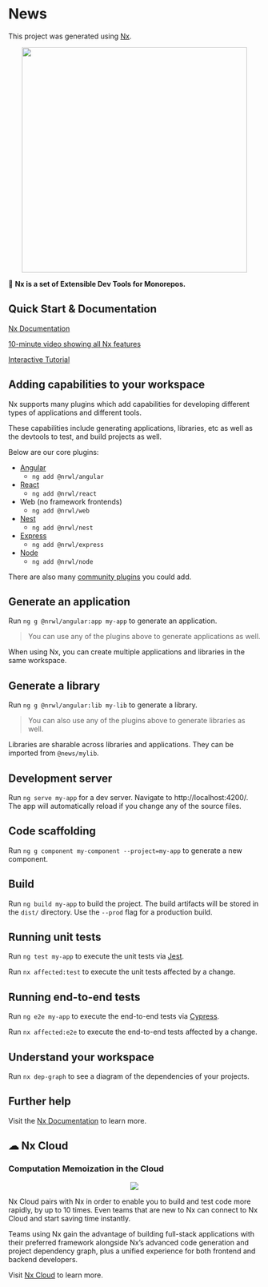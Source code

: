 # News

This project was generated using [Nx](https://nx.dev).

<p align="center"><img src="https://raw.githubusercontent.com/nrwl/nx/master/images/nx-logo.png" width="450"></p>

🔎 **Nx is a set of Extensible Dev Tools for Monorepos.**

## Quick Start & Documentation

[Nx Documentation](https://nx.dev/angular)

[10-minute video showing all Nx features](https://nx.dev/angular/getting-started/what-is-nx)

[Interactive Tutorial](https://nx.dev/angular/tutorial/01-create-application)

## Adding capabilities to your workspace

Nx supports many plugins which add capabilities for developing different types of applications and different tools.

These capabilities include generating applications, libraries, etc as well as the devtools to test, and build projects as well.

Below are our core plugins:

- [Angular](https://angular.io)
  - `ng add @nrwl/angular`
- [React](https://reactjs.org)
  - `ng add @nrwl/react`
- Web (no framework frontends)
  - `ng add @nrwl/web`
- [Nest](https://nestjs.com)
  - `ng add @nrwl/nest`
- [Express](https://expressjs.com)
  - `ng add @nrwl/express`
- [Node](https://nodejs.org)
  - `ng add @nrwl/node`

There are also many [community plugins](https://nx.dev/nx-community) you could add.

## Generate an application

Run `ng g @nrwl/angular:app my-app` to generate an application.

> You can use any of the plugins above to generate applications as well.

When using Nx, you can create multiple applications and libraries in the same workspace.

## Generate a library

Run `ng g @nrwl/angular:lib my-lib` to generate a library.

> You can also use any of the plugins above to generate libraries as well.

Libraries are sharable across libraries and applications. They can be imported from `@news/mylib`.

## Development server

Run `ng serve my-app` for a dev server. Navigate to http://localhost:4200/. The app will automatically reload if you change any of the source files.

## Code scaffolding

Run `ng g component my-component --project=my-app` to generate a new component.

## Build

Run `ng build my-app` to build the project. The build artifacts will be stored in the `dist/` directory. Use the `--prod` flag for a production build.

## Running unit tests

Run `ng test my-app` to execute the unit tests via [Jest](https://jestjs.io).

Run `nx affected:test` to execute the unit tests affected by a change.

## Running end-to-end tests

Run `ng e2e my-app` to execute the end-to-end tests via [Cypress](https://www.cypress.io).

Run `nx affected:e2e` to execute the end-to-end tests affected by a change.

## Understand your workspace

Run `nx dep-graph` to see a diagram of the dependencies of your projects.

## Further help

Visit the [Nx Documentation](https://nx.dev/angular) to learn more.

## ☁ Nx Cloud

### Computation Memoization in the Cloud

<p align="center"><img src="https://raw.githubusercontent.com/nrwl/nx/master/images/nx-cloud-card.png"></p>

Nx Cloud pairs with Nx in order to enable you to build and test code more rapidly, by up to 10 times. Even teams that are new to Nx can connect to Nx Cloud and start saving time instantly.

Teams using Nx gain the advantage of building full-stack applications with their preferred framework alongside Nx’s advanced code generation and project dependency graph, plus a unified experience for both frontend and backend developers.

Visit [Nx Cloud](https://nx.app/) to learn more.
